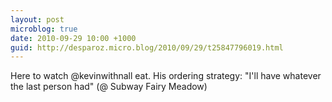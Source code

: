 ```yaml
---
layout: post
microblog: true
date: 2010-09-29 10:00 +1000
guid: http://desparoz.micro.blog/2010/09/29/t25847796019.html
---
```

Here to watch @kevinwithnall eat. His ordering strategy: "I'll have whatever the last person had" (@ Subway Fairy Meadow)
